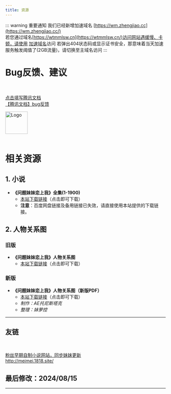 ```yaml
---
title: 资源
---
```


::: warning 重要通知
我们已经新增加速域名 [https://wm.zhengjiao.cc](https://wm.zhengjiao.cc/)<br>
若您通过域名[https://wtmmlsw.cn](https://wtmmlsw.cn/)访问网站遇缓慢、卡顿，请使用 [加速域名](https://wm.zhengjiao.cc/)访问
若弹出404状态码或显示证书安全，那意味着当天加速服务触发阈值了(2GB流量)，请切换至主域名访问
:::

# Bug反馈、建议

<br>
<div class="linkcard">
  <a href="https://docs.qq.com/sheet/DRVN0U3hreEthbEp3?tab=BB08J2" target="_blank">
    <p class="description">点击填写腾讯文档<br><span>【腾讯文档】bug反馈</span></p>
    <div class="logo">
        <img alt="Logo" width="70px" height="70px" src="https://vitepress.yiov.top/logo.png" />
    </div>
  </a>
</div>
<br>



# 相关资源

## 1. 小说

- **《问题妹妹恋上我》全集(1-1900)**
  - [本站下载链接](/resources/问题妹妹恋上我1-1900(精校附加PS).zip)（点击即可下载）
  - **注意**：百度网盘链接及备用链接已失效，请直接使用本站提供的下载链接。

## 2. 人物关系图

### 旧版
- **《问题妹妹恋上我》人物关系图**
  - [本站下载链接](/resources/《问题妹妹恋上我》人物关系图(第一版).zip)（点击即可下载）

### 新版
- **《问题妹妹恋上我》人物关系图（新版PDF）**
  - [本站下载链接](/resources/《问题妹妹恋上我》人物关系图(新版).zip)（点击即可下载）
   - *制作：AE托尼斯塔克*
   - *整理：妹萝控*

<hr>

## 友链
<br/>

<div class="linkcard">
  <a href="http://meimei.1818.site/" target="_blank">
    <p class="description">粉丝早期自制小说网站，同步妹妹更新<br><span>http://meimei.1818.site/</span></p>
    <div class="logo">
        <!-- <img alt="Logo" width="70px" height="70px" src="https://vitepress.yiov.top/logo.png" /> -->
    </div>
  </a>
</div>

## 最后修改：2024/08/15
---
